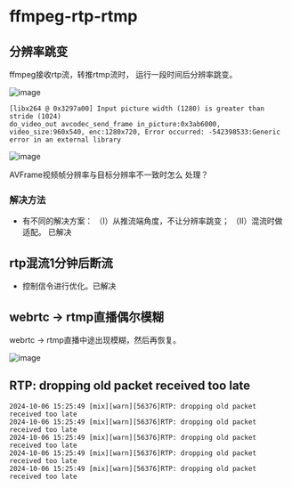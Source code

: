 # ffmpeg-rtp-rtmp

## 分辨率跳变
ffmpeg接收rtp流，转推rtmp流时， 运行一段时间后分辨率跳变。

![image](https://github.com/user-attachments/assets/368da15b-759c-4a16-9fd9-81059c6483c2)


```
[libx264 @ 0x3297a00] Input picture width (1280) is greater than stride (1024)
do_video_out avcodec_send_frame in_picture:0x3ab6000, video_size:960x540, enc:1280x720, Error occurred: -542398533:Generic error in an external library
```

![image](https://github.com/user-attachments/assets/97147a01-92b5-4c17-9cb9-c913ae5fc32c)

AVFrame视频帧分辨率与目标分辨率不一致时怎么 处理？


### 解决方法

* 有不同的解决方案：
  （I）从推流端角度，不让分辨率跳变；
  （II）混流时做适配。
已解决

## rtp混流1分钟后断流

* 控制信令进行优化。已解决

## webrtc -> rtmp直播偶尔模糊

webrtc -> rtmp直播中途出现模糊，然后再恢复。

![image](https://github.com/user-attachments/assets/71b2dad1-7dc4-43b5-872f-2a675dd8e6be)


## RTP: dropping old packet received too late

```
2024-10-06 15:25:49 [mix][warn][56376]RTP: dropping old packet received too late
2024-10-06 15:25:49 [mix][warn][56376]RTP: dropping old packet received too late
2024-10-06 15:25:49 [mix][warn][56376]RTP: dropping old packet received too late
2024-10-06 15:25:49 [mix][warn][56376]RTP: dropping old packet received too late
2024-10-06 15:25:49 [mix][warn][56376]RTP: dropping old packet received too late
```
